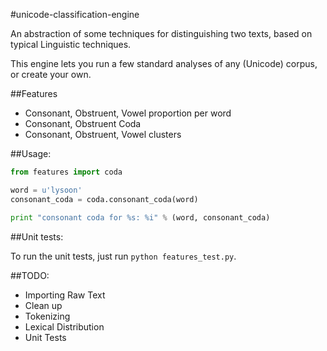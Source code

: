 #unicode-classification-engine

An abstraction of some techniques for distinguishing two texts,
based on typical Linguistic techniques.

This engine lets you run a few standard analyses of any (Unicode) corpus,
or create your own.

##Features

- Consonant, Obstruent, Vowel proportion per word
- Consonant, Obstruent Coda
- Consonant, Obstruent, Vowel clusters

##Usage:

```python
from features import coda

word = u'lysoon'
consonant_coda = coda.consonant_coda(word)

print "consonant coda for %s: %i" % (word, consonant_coda)
```

##Unit tests:

To run the unit tests, just run `python features_test.py`.

##TODO:

- Importing Raw Text
- Clean up
- Tokenizing
- Lexical Distribution
- Unit Tests
